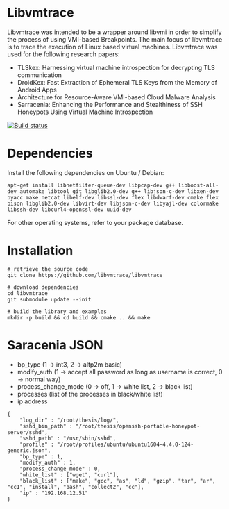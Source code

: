 Libvmtrace
===========


Libvmtrace was intended to be a wrapper around libvmi in order to
simplify the process of using VMI-based Breakpoints. The main focus
of libvmtrace is to trace the execution of Linux based virtual machines.
Libvmtrace was used for the following research papers:

* TLSkex: Harnessing virtual machine introspection for decrypting TLS communication
* DroidKex: Fast Extraction of Ephemeral TLS Keys from the Memory of Android Apps
* Architecture for Resource-Aware VMI-based Cloud Malware Analysis
* Sarracenia: Enhancing the Performance and Stealthiness of SSH Honeypots Using Virtual Machine Introspection

[![Build status](https://travis-ci.org/libvmtrace/libvmtrace.svg?branch=master)](https://travis-ci.org/libvmtrace/libvmtrace)


Dependencies
============

Install the following dependencies on Ubuntu / Debian:

```
apt-get install libnetfilter-queue-dev libpcap-dev g++ libboost-all-dev automake libtool git libglib2.0-dev g++ libjson-c-dev libxen-dev byacc make netcat libelf-dev libssl-dev flex libdwarf-dev cmake flex bison libglib2.0-dev libvirt-dev libjson-c-dev libyajl-dev colormake libssh-dev libcurl4-openssl-dev uuid-dev
```

For other operating systems, refer to your package database.

Installation
============

```
# retrieve the source code
git clone https://github.com/libvmtrace/libvmtrace

# download dependencies
cd libvmtrace
git submodule update --init

# build the library and examples
mkdir -p build && cd build && cmake .. && make
```

Saracenia JSON
=======

* bp_type (1 -> int3, 2 -> altp2m basic)
* modify_auth (1 -> accept all password as long as username is correct, 0 -> normal way)
* process_change_mode (0 -> off, 1 -> white list, 2 -> black list)
* processes (list of the processes in black/white list)
* ip address

```
{
	"log_dir" : "/root/thesis/log/",
	"sshd_bin_path" : "/root/thesis/openssh-portable-honeypot-server/sshd",
	"sshd_path" : "/usr/sbin/sshd",
	"profile" : "/root/profiles/ubuntu/ubuntu1604-4.4.0-124-generic.json",
	"bp_type" : 1,
	"modify_auth" : 1,
	"process_change_mode" : 0,
	"white_list" : ["wget", "curl"],
	"black_list" : ["make", "gcc", "as", "ld", "gzip", "tar", "ar", "cc1", "install", "bash", "collect2", "cc"],
	"ip" : "192.168.12.51"
}
```
